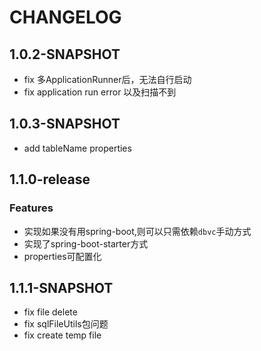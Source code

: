 # CHANGELOG
## 1.0.2-SNAPSHOT
 * fix 多ApplicationRunner后，无法自行启动
 * fix application run error 以及扫描不到
## 1.0.3-SNAPSHOT
 * add tableName properties
 
## 1.1.0-release
### Features
 * 实现如果没有用spring-boot,则可以只需依赖`dbvc`手动方式
 * 实现了spring-boot-starter方式
 * properties可配置化
 
## 1.1.1-SNAPSHOT
 * fix file delete
 * fix sqlFileUtils包问题
 * fix create temp file
 